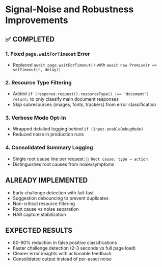# Signal-Noise and Robustness Improvements

## ✅ COMPLETED

### 1. Fixed `page.waitForTimeout` Error
- Replaced `await page.waitForTimeout()` with `await new Promise(r => setTimeout(r, delay))`

### 2. Resource Type Filtering
- Added `if (response.request().resourceType() !== 'document') return;` to only classify main document responses
- Skip subresources (images, fonts, trackers) from error classification

### 3. Verbose Mode Opt-In
- Wrapped detailed logging behind `if (input.enableDebugMode)`
- Reduced noise in production runs

### 4. Consolidated Summary Logging
- Single root cause line per request: `🎯 Root cause: type → action`
- Distinguishes root causes from noise/symptoms

## ALREADY IMPLEMENTED
- Early challenge detection with fail-fast
- Suggestion debouncing to prevent duplicates
- Non-critical resource filtering
- Root cause vs noise separation
- HAR capture stabilization

## EXPECTED RESULTS
- 80-90% reduction in false positive classifications
- Faster challenge detection (2-3 seconds vs full page load)
- Clearer error insights with actionable feedback
- Consolidated output instead of per-asset noise 